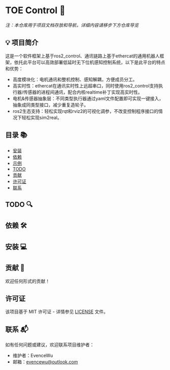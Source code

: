 # TOE Control 🚀

_注：本仓库用于项目文档存放和导航，详细内容请移步下方仓库导览_

## 💡 项目简介

这是一个软件框架上基于ros2_control、通讯链路上基于ethercat的通用机器人框架，依托此平台可以高效部署低延时无下位机感知控制系统，以下是此平台的特点和优势：
* 高度模块化：电机通讯和整机控制、感知解耦，方便成员分工。
* 高实时性：ethercat在通讯实时性上远超串口，同时使用ros2_control支持执行器/传感器的进程间通讯，配合内核realtime补丁实现高实时性。
* 电机&传感器抽象层：不同类型执行器通过yaml文件配置即可实现一键接入，抽象成同类型接口，减少重复造轮子。
* ros2生态支持：轻松实现rqt和rviz2的可视化调参，不改变控制程序接口的情况下轻松实现sim2real。




## 目录 📚

- [安装](#安装)
- [依赖](#使用方法)
- [示例](#示例)
- [TODO](#TODO)
- [贡献](#贡献)
- [许可证](#许可证)
- [联系](#联系)

## TODO 🔍

## 依赖 🛠️

## 安装 💻

## 贡献 🤝
欢迎任何形式的贡献！

## 许可证
该项目基于 MIT 许可证 - 详情参见 [LICENSE](LICENSE) 文件。

## 联系 📬
如有任何问题或建议，欢迎联系项目维护者：

* 维护者：EvenceWu
* 邮箱：evencewu@outlook.com